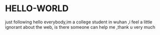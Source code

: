 # HELLO-WORLD
just following 
hello everybody,im a college student in wuhan ,i feel a little ignorant about the web, is there someone can help me ,thank u very much
